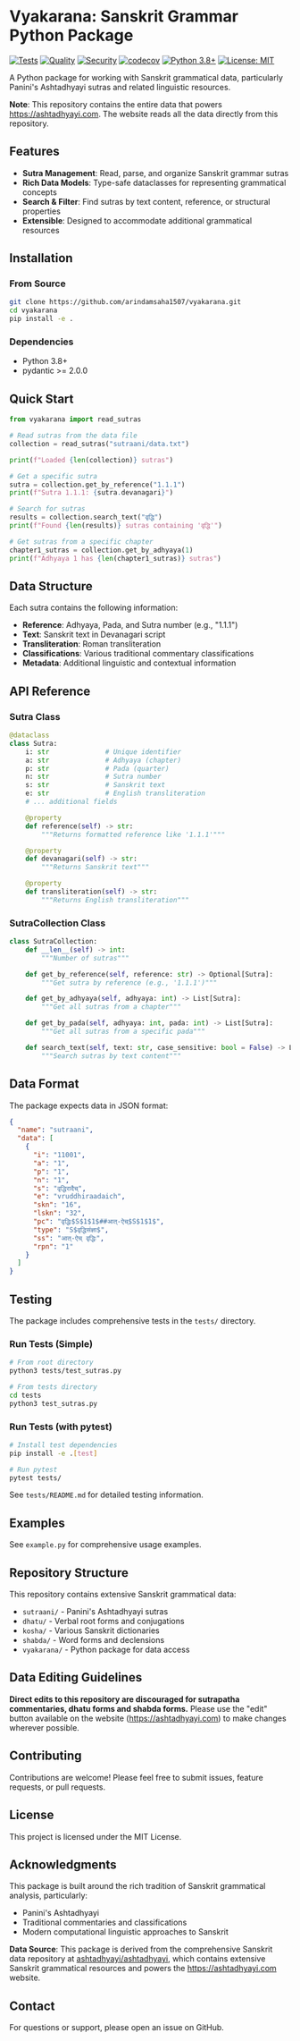 # Vyakarana: Sanskrit Grammar Python Package

[![Tests](https://github.com/arindamsaha1507/vyakarana/actions/workflows/test.yml/badge.svg)](https://github.com/arindamsaha1507/vyakarana/actions/workflows/test.yml)
[![Quality](https://github.com/arindamsaha1507/vyakarana/actions/workflows/quality.yml/badge.svg)](https://github.com/arindamsaha1507/vyakarana/actions/workflows/quality.yml)
[![Security](https://github.com/arindamsaha1507/vyakarana/actions/workflows/security.yml/badge.svg)](https://github.com/arindamsaha1507/vyakarana/actions/workflows/security.yml)
[![codecov](https://codecov.io/gh/arindamsaha1507/vyakarana/branch/master/graph/badge.svg)](https://codecov.io/gh/arindamsaha1507/vyakarana)
[![Python 3.8+](https://img.shields.io/badge/python-3.8+-blue.svg)](https://www.python.org/downloads/)
[![License: MIT](https://img.shields.io/badge/License-MIT-yellow.svg)](https://opensource.org/licenses/MIT)

A Python package for working with Sanskrit grammatical data, particularly Panini's Ashtadhyayi sutras and related linguistic resources.

**Note**: This repository contains the entire data that powers https://ashtadhyayi.com. The website reads all the data directly from this repository.

## Features

- **Sutra Management**: Read, parse, and organize Sanskrit grammar sutras
- **Rich Data Models**: Type-safe dataclasses for representing grammatical concepts
- **Search & Filter**: Find sutras by text content, reference, or structural properties
- **Extensible**: Designed to accommodate additional grammatical resources

## Installation

### From Source

```bash
git clone https://github.com/arindamsaha1507/vyakarana.git
cd vyakarana
pip install -e .
```

### Dependencies

- Python 3.8+
- pydantic >= 2.0.0

## Quick Start

```python
from vyakarana import read_sutras

# Read sutras from the data file
collection = read_sutras("sutraani/data.txt")

print(f"Loaded {len(collection)} sutras")

# Get a specific sutra
sutra = collection.get_by_reference("1.1.1")
print(f"Sutra 1.1.1: {sutra.devanagari}")

# Search for sutras
results = collection.search_text("वृद्धि")
print(f"Found {len(results)} sutras containing 'वृद्धि'")

# Get sutras from a specific chapter
chapter1_sutras = collection.get_by_adhyaya(1)
print(f"Adhyaya 1 has {len(chapter1_sutras)} sutras")
```

## Data Structure

Each sutra contains the following information:

- **Reference**: Adhyaya, Pada, and Sutra number (e.g., "1.1.1")
- **Text**: Sanskrit text in Devanagari script
- **Transliteration**: Roman transliteration
- **Classifications**: Various traditional commentary classifications
- **Metadata**: Additional linguistic and contextual information

## API Reference

### Sutra Class

```python
@dataclass
class Sutra:
    i: str              # Unique identifier
    a: str              # Adhyaya (chapter)
    p: str              # Pada (quarter)
    n: str              # Sutra number
    s: str              # Sanskrit text
    e: str              # English transliteration
    # ... additional fields

    @property
    def reference(self) -> str:
        """Returns formatted reference like '1.1.1'"""

    @property
    def devanagari(self) -> str:
        """Returns Sanskrit text"""

    @property
    def transliteration(self) -> str:
        """Returns English transliteration"""
```

### SutraCollection Class

```python
class SutraCollection:
    def __len__(self) -> int:
        """Number of sutras"""

    def get_by_reference(self, reference: str) -> Optional[Sutra]:
        """Get sutra by reference (e.g., '1.1.1')"""

    def get_by_adhyaya(self, adhyaya: int) -> List[Sutra]:
        """Get all sutras from a chapter"""

    def get_by_pada(self, adhyaya: int, pada: int) -> List[Sutra]:
        """Get all sutras from a specific pada"""

    def search_text(self, text: str, case_sensitive: bool = False) -> List[Sutra]:
        """Search sutras by text content"""
```

## Data Format

The package expects data in JSON format:

```json
{
  "name": "sutraani",
  "data": [
    {
      "i": "11001",
      "a": "1",
      "p": "1",
      "n": "1",
      "s": "वृद्धिरादैच्",
      "e": "vruddhiraadaich",
      "skn": "16",
      "lskn": "32",
      "pc": "वृद्धिः$S$1$1$##आत्-ऐच्$S$1$1$",
      "type": "S$वृद्धिसंज्ञा$",
      "ss": "आत्-ऐच् वृद्धिः",
      "rpn": "1"
    }
  ]
}
```

## Testing

The package includes comprehensive tests in the `tests/` directory.

### Run Tests (Simple)

```bash
# From root directory
python3 tests/test_sutras.py

# From tests directory
cd tests
python3 test_sutras.py
```

### Run Tests (with pytest)

```bash
# Install test dependencies
pip install -e .[test]

# Run pytest
pytest tests/
```

See `tests/README.md` for detailed testing information.

## Examples

See `example.py` for comprehensive usage examples.

## Repository Structure

This repository contains extensive Sanskrit grammatical data:

- `sutraani/` - Panini's Ashtadhyayi sutras
- `dhatu/` - Verbal root forms and conjugations
- `kosha/` - Various Sanskrit dictionaries
- `shabda/` - Word forms and declensions
- `vyakarana/` - Python package for data access

## Data Editing Guidelines

**Direct edits to this repository are discouraged for sutrapatha commentaries, dhatu forms and shabda forms.** Please use the "edit" button available on the website (https://ashtadhyayi.com) to make changes wherever possible.

## Contributing

Contributions are welcome! Please feel free to submit issues, feature requests, or pull requests.

## License

This project is licensed under the MIT License.

## Acknowledgments

This package is built around the rich tradition of Sanskrit grammatical analysis, particularly:

- Panini's Ashtadhyayi
- Traditional commentaries and classifications
- Modern computational linguistic approaches to Sanskrit

**Data Source**: This package is derived from the comprehensive Sanskrit data repository at [ashtadhyayi/ashtadhyayi](https://github.com/ashtadhyayi/ashtadhyayi), which contains extensive Sanskrit grammatical resources and powers the https://ashtadhyayi.com website.

## Contact

For questions or support, please open an issue on GitHub.
